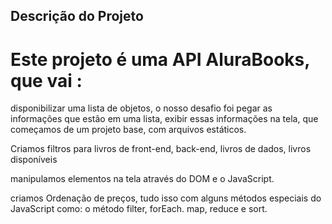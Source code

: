 ## Descrição do Projeto

# Este projeto é uma API AluraBooks, que vai :

 disponibilizar uma lista de objetos, o nosso desafio foi pegar as informações que estão em uma lista, exibir essas informações na tela, que começamos de um projeto base, com arquivos estáticos.

Criamos filtros para livros de front-end, back-end, livros de dados, livros disponíveis

manipulamos elementos na tela através do DOM e o JavaScript.

criamos Ordenação de preços, tudo isso com alguns métodos especiais do JavaScript como: o método filter, forEach. map, reduce e sort.
